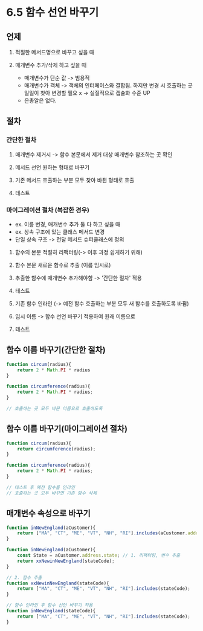 # 6.5 함수 선언 바꾸기

## 언제

1) 적절한 메서드명으로 바꾸고 싶을 때

2) 매개변수 추가/삭제 하고 싶을 때

    - 매개변수가 단순 값 -> 범용적
    - 매개변수가 객체 -> 객체의 인터페이스와 결합됨. 하지만 변경 시 호출하는 곳 일일이 찾아 변경할 필요 x -> 실질적으로 캡슐화 수준 UP
    - 은총알은 없다.

## 절차

### 간단한 절차

1) 매개변수 제거시 -> 함수 본문에서 제거 대상 매개변수 참조하는 곳 확인

2) 메서드 선언 원하는 형태로 바꾸기

3) 기존 메서드 호출하는 부분 모두 찾아 바뀐 형태로 호출

4) 테스트

### 마이그레이션 절차 (복잡한 경우)

- ex. 이름 변경, 매개변수 추가 둘 다 하고 싶을 때
- ex. 상속 구조에 있는 클래스 메서드 변경
- 단일 상속 구조 -> 전달 메서드 슈퍼클래스에 정의

1) 함수의 본문 적절히 리팩터링(-> 이후 과정 쉽게하기 위해)

2) 함수 본문 새로운 함수로 추출 (이름 임시로)
3) 추출한 함수에 매개변수 추가해야함 -> '간단한 절차' 적용
4) 테스트
5) 기존 함수 인라인 (-> 예전 함수 호출하는 부분 모두 새 함수를 호출하도록 바뀜)
6) 임시 이름 -> 함수 선언 바꾸기 적용하여 원래 이름으로
7) 테스트

## 함수 이름 바꾸기(간단한 절차)

``` javascript
function circum(radius){
    return 2 * Math.PI * radius
}

function circumference(radius){
    return 2 * Math.PI * radius;
}

// 호출하는 곳 모두 바꾼 이름오로 호출하도록
```

## 함수 이름 바꾸기(마이그레이션 절차)

```javascript
function circum(radius){
    return circumference(radius);
}

function circumference(radius){
    return 2 * Math.PI * radius;
}

// 테스트 후 예전 함수를 인라인 
// 호출하는 곳 모두 바꾸면 기존 함수 삭제
```

## 매개변수 속성으로 바꾸기

```javascript
function inNewEngland(aCustomer){
    return ["MA", "CT", "ME", "VT", "NH", "RI"].includes(aCustomer.address.state);
}
```

```javascript
function inNewEngland(aCustomer){
    const State = aCustomer.address.state; // 1. 리팩터링, 변수 추출
    return xxNewinNewEngland(stateCode); 
}

// 2. 함수 추출
function xxNewinNewEngland(stateCode){
    return ["MA", "CT", "ME", "VT", "NH", "RI"].includes(stateCode);
}
```

```javascript
// 함수 인라인 후 함수 선언 바꾸기 적용
function inNewEngland(stateCode){
    return ["MA", "CT", "ME", "VT", "NH", "RI"].includes(stateCode);
}
```
